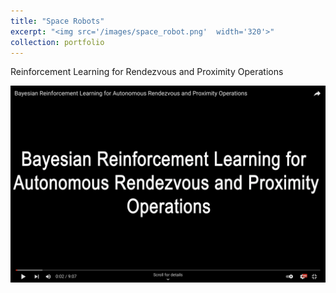 ```yaml
---
title: "Space Robots"
excerpt: "<img src='/images/space_robot.png'  width='320'>"
collection: portfolio
---
```


Reinforcement Learning for Rendezvous and Proximity Operations

[![Watch the video](/images/space_robot_youtube1.png)](https://youtu.be/Elo7wOvmWXE)





